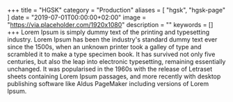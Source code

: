 +++
title = "HGSK"
category = "Production"
aliases = [
    "hgsk",
    "hgsk-page"
]
date = "2019-07-01T00:00:00+02:00"
image = "https://via.placeholder.com/1920x1080"
description = ""
keywords = []
+++
Lorem Ipsum is simply dummy text of the printing and typesetting industry. Lorem Ipsum has been the industry's standard dummy text ever since the 1500s, when an unknown printer took a galley of type and scrambled it to make a type specimen book. It has survived not only five centuries, but also the leap into electronic typesetting, remaining essentially unchanged. It was popularised in the 1960s with the release of Letraset sheets containing Lorem Ipsum passages, and more recently with desktop publishing software like Aldus PageMaker including versions of Lorem Ipsum.

